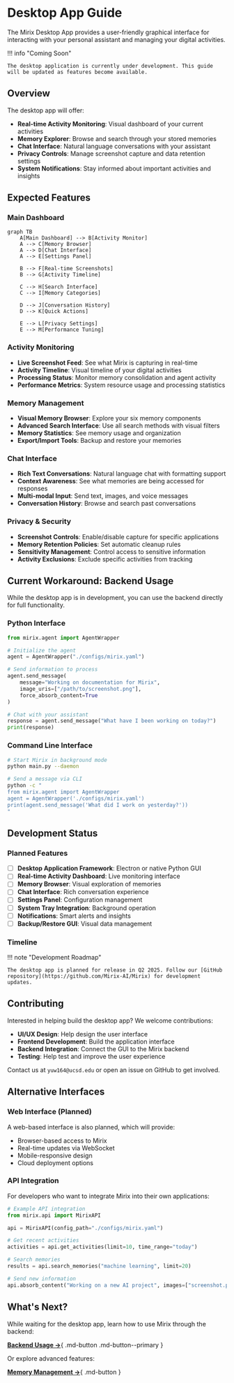 # Desktop App Guide

The Mirix Desktop App provides a user-friendly graphical interface for interacting with your personal assistant and managing your digital activities.

!!! info "Coming Soon"
    
    The desktop application is currently under development. This guide will be updated as features become available.

## Overview

The desktop app will offer:

- **Real-time Activity Monitoring**: Visual dashboard of your current activities
- **Memory Explorer**: Browse and search through your stored memories
- **Chat Interface**: Natural language conversations with your assistant
- **Privacy Controls**: Manage screenshot capture and data retention settings
- **System Notifications**: Stay informed about important activities and insights

## Expected Features

### Main Dashboard

```mermaid
graph TB
    A[Main Dashboard] --> B[Activity Monitor]
    A --> C[Memory Browser]
    A --> D[Chat Interface]
    A --> E[Settings Panel]
    
    B --> F[Real-time Screenshots]
    B --> G[Activity Timeline]
    
    C --> H[Search Interface]
    C --> I[Memory Categories]
    
    D --> J[Conversation History]
    D --> K[Quick Actions]
    
    E --> L[Privacy Settings]
    E --> M[Performance Tuning]
```

### Activity Monitoring
- **Live Screenshot Feed**: See what Mirix is capturing in real-time
- **Activity Timeline**: Visual timeline of your digital activities
- **Processing Status**: Monitor memory consolidation and agent activity
- **Performance Metrics**: System resource usage and processing statistics

### Memory Management
- **Visual Memory Browser**: Explore your six memory components
- **Advanced Search Interface**: Use all search methods with visual filters
- **Memory Statistics**: See memory usage and organization
- **Export/Import Tools**: Backup and restore your memories

### Chat Interface
- **Rich Text Conversations**: Natural language chat with formatting support
- **Context Awareness**: See what memories are being accessed for responses
- **Multi-modal Input**: Send text, images, and voice messages
- **Conversation History**: Browse and search past conversations

### Privacy & Security
- **Screenshot Controls**: Enable/disable capture for specific applications
- **Memory Retention Policies**: Set automatic cleanup rules
- **Sensitivity Management**: Control access to sensitive information
- **Activity Exclusions**: Exclude specific activities from tracking

## Current Workaround: Backend Usage

While the desktop app is in development, you can use the backend directly for full functionality.

### Python Interface

```python
from mirix.agent import AgentWrapper

# Initialize the agent
agent = AgentWrapper("./configs/mirix.yaml")

# Send information to process
agent.send_message(
    message="Working on documentation for Mirix",
    image_uris=["/path/to/screenshot.png"],
    force_absorb_content=True
)

# Chat with your assistant
response = agent.send_message("What have I been working on today?")
print(response)
```

### Command Line Interface

```bash
# Start Mirix in background mode
python main.py --daemon

# Send a message via CLI
python -c "
from mirix.agent import AgentWrapper
agent = AgentWrapper('./configs/mirix.yaml')
print(agent.send_message('What did I work on yesterday?'))
"
```

## Development Status

### Planned Features

- [ ] **Desktop Application Framework**: Electron or native Python GUI
- [ ] **Real-time Activity Dashboard**: Live monitoring interface
- [ ] **Memory Browser**: Visual exploration of memories
- [ ] **Chat Interface**: Rich conversation experience
- [ ] **Settings Panel**: Configuration management
- [ ] **System Tray Integration**: Background operation
- [ ] **Notifications**: Smart alerts and insights
- [ ] **Backup/Restore GUI**: Visual data management

### Timeline

!!! note "Development Roadmap"
    
    The desktop app is planned for release in Q2 2025. Follow our [GitHub repository](https://github.com/Mirix-AI/Mirix) for development updates.

## Contributing

Interested in helping build the desktop app? We welcome contributions:

- **UI/UX Design**: Help design the user interface
- **Frontend Development**: Build the application interface
- **Backend Integration**: Connect the GUI to the Mirix backend
- **Testing**: Help test and improve the user experience

Contact us at `yuw164@ucsd.edu` or open an issue on GitHub to get involved.

## Alternative Interfaces

### Web Interface (Planned)

A web-based interface is also planned, which will provide:
- Browser-based access to Mirix
- Real-time updates via WebSocket
- Mobile-responsive design
- Cloud deployment options

### API Integration

For developers who want to integrate Mirix into their own applications:

```python
# Example API integration
from mirix.api import MirixAPI

api = MirixAPI(config_path="./configs/mirix.yaml")

# Get recent activities
activities = api.get_activities(limit=10, time_range="today")

# Search memories
results = api.search_memories("machine learning", limit=20)

# Send new information
api.absorb_content("Working on a new AI project", images=["screenshot.png"])
```

## What's Next?

While waiting for the desktop app, learn how to use Mirix through the backend:

[**Backend Usage →**](backend-usage.md){ .md-button .md-button--primary }

Or explore advanced features:

[**Memory Management →**](memory-management.md){ .md-button } 